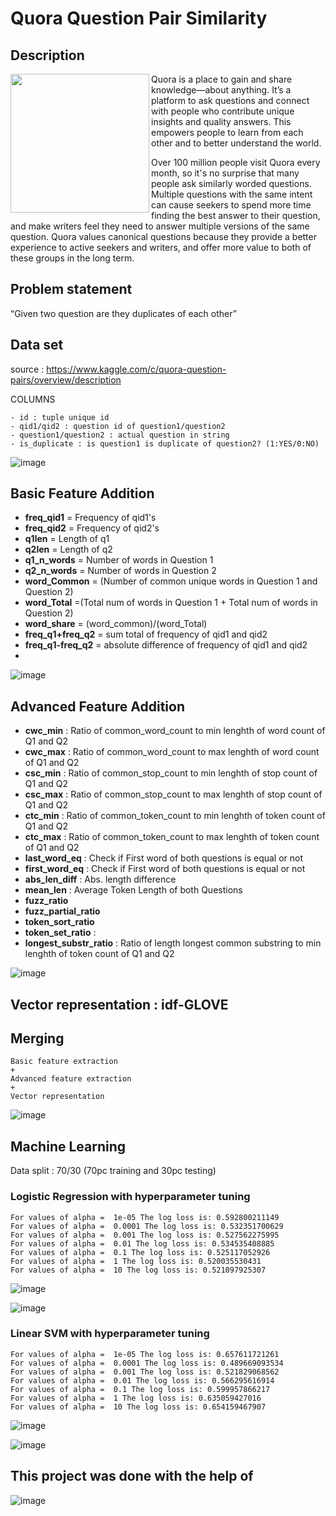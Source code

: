 # Quora Question Pair Similarity

## Description 

<img align="left" src="https://user-images.githubusercontent.com/20265851/132982880-34ee5dc5-c358-4105-ae02-2eca800acb47.png" height="222px"/>

Quora is a place to gain and share knowledge—about anything. It’s a platform to ask questions and connect with people who contribute unique insights and quality answers. This empowers people to learn from each other and to better understand the world.

Over 100 million people visit Quora every month, so it's no surprise that many people ask similarly worded questions. Multiple questions with the same intent can cause seekers to spend more time finding the best answer to their question, and make writers feel they need to answer multiple versions of the same question. Quora values canonical questions because they provide a better experience to active seekers and writers, and offer more value to both of these groups in the long term.

## Problem statement 

“Given two question are they duplicates of each other”

## Data set 

source : https://www.kaggle.com/c/quora-question-pairs/overview/description

COLUMNS 

    - id : tuple unique id
    - qid1/qid2 : question id of question1/question2 
    - question1/question2 : actual question in string 
    - is_duplicate : is question1 is duplicate of question2? (1:YES/0:NO) 
    
![image](https://user-images.githubusercontent.com/20265851/132982876-67501c08-bd1f-45fe-9fd0-dcd22daf8d1a.png)

## Basic Feature Addition 
 - ____freq_qid1____ = Frequency of qid1's
 - ____freq_qid2____ = Frequency of qid2's 
 - ____q1len____ = Length of q1
 - ____q2len____ = Length of q2
 - ____q1_n_words____ = Number of words in Question 1
 - ____q2_n_words____ = Number of words in Question 2
 - ____word_Common____ = (Number of common unique words in Question 1 and Question 2)
 - ____word_Total____ =(Total num of words in Question 1 + Total num of words in Question 2)
 - ____word_share____ = (word_common)/(word_Total)
 - ____freq_q1+freq_q2____ = sum total of frequency of qid1 and qid2 
 - ____freq_q1-freq_q2____ = absolute difference of frequency of qid1 and qid2 
 - 
![image](https://user-images.githubusercontent.com/20265851/132982873-4d122ae6-1bfc-4743-b725-7c8a7cf87a40.png)

## Advanced Feature Addition 
- __cwc_min__ :  Ratio of common_word_count to min lenghth of word count of Q1 and Q2 
- __cwc_max__ :  Ratio of common_word_count to max lenghth of word count of Q1 and Q2 
- __csc_min__ :  Ratio of common_stop_count to min lenghth of stop count of Q1 and Q2 
- __csc_max__ :  Ratio of common_stop_count to max lenghth of stop count of Q1 and Q2
- __ctc_min__ :  Ratio of common_token_count to min lenghth of token count of Q1 and Q2
- __ctc_max__ :  Ratio of common_token_count to max lenghth of token count of Q1 and Q2
- __last_word_eq__ :  Check if First word of both questions is equal or not
- __first_word_eq__ :  Check if First word of both questions is equal or not
- __abs_len_diff__ :  Abs. length difference
- __mean_len__ :  Average Token Length of both Questions
- __fuzz_ratio__
- __fuzz_partial_ratio__ 
- __token_sort_ratio__ 
- __token_set_ratio__ : 
- __longest_substr_ratio__ :  Ratio of length longest common substring to min lenghth of token count of Q1 and Q2

![image](https://user-images.githubusercontent.com/20265851/132982867-37ab81c6-6532-47fb-9bed-3369df85935c.png)

## Vector representation : idf-GLOVE

## Merging 

    Basic feature extraction 
    +
    Advanced feature extraction 
    +
    Vector representation
    
![image](https://user-images.githubusercontent.com/20265851/132982864-b83cd219-197e-4b8c-ba8e-bdc7c20fb350.png)

## Machine Learning 

Data split : 70/30 (70pc training and 30pc testing)

### Logistic Regression with hyperparameter tuning
 
    For values of alpha =  1e-05 The log loss is: 0.592800211149
    For values of alpha =  0.0001 The log loss is: 0.532351700629
    For values of alpha =  0.001 The log loss is: 0.527562275995
    For values of alpha =  0.01 The log loss is: 0.534535408885
    For values of alpha =  0.1 The log loss is: 0.525117052926
    For values of alpha =  1 The log loss is: 0.520035530431
    For values of alpha =  10 The log loss is: 0.521097925307

![image](https://user-images.githubusercontent.com/20265851/132982817-281d7562-0f5e-4a3f-a953-62c149eed0fe.png)

![image](https://user-images.githubusercontent.com/20265851/132982822-4cf46f72-5585-466d-9d3d-17aaceba519a.png)

### Linear SVM with hyperparameter tuning

    For values of alpha =  1e-05 The log loss is: 0.657611721261
    For values of alpha =  0.0001 The log loss is: 0.489669093534
    For values of alpha =  0.001 The log loss is: 0.521829068562
    For values of alpha =  0.01 The log loss is: 0.566295616914
    For values of alpha =  0.1 The log loss is: 0.599957866217
    For values of alpha =  1 The log loss is: 0.635059427016
    For values of alpha =  10 The log loss is: 0.654159467907

![image](https://user-images.githubusercontent.com/20265851/132982845-d2c0cff6-2916-4658-b90a-75be650372d8.png)

![image](https://user-images.githubusercontent.com/20265851/132982850-1517bb2d-d28c-45c9-bf46-6947f4ad7d60.png)

## This project was done with the help of

![image](https://user-images.githubusercontent.com/20265851/132983986-c575ee89-a790-4ae8-a8df-ef01cc1d1578.png)



